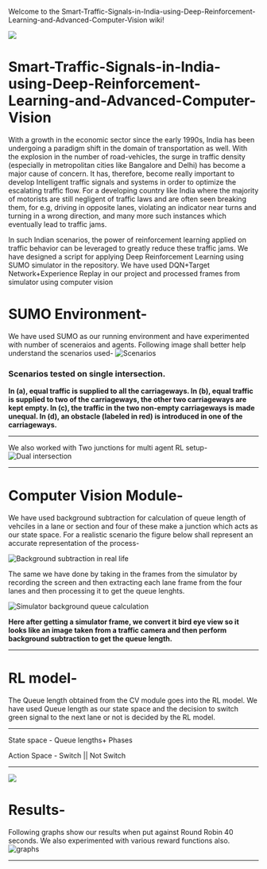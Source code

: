 Welcome to the Smart-Traffic-Signals-in-India-using-Deep-Reinforcement-Learning-and-Advanced-Computer-Vision wiki!

![](https://cdn-images-1.medium.com/max/1600/1*jkrJAJ1GcNUVSOXic28WkQ.gif)
# Smart-Traffic-Signals-in-India-using-Deep-Reinforcement-Learning-and-Advanced-Computer-Vision


With a growth in the economic sector since the early 1990s, India has been undergoing a paradigm shift in the domain of transportation as well. With the explosion in the number of road-vehicles, the surge in traffic density (especially in metropolitan cities like Bangalore and Delhi) has become a major cause of concern. It has, therefore, become really important to develop Intelligent traffic signals and systems in order to optimize the escalating traffic flow. For a developing country like India where the majority of motorists are still negligent of traffic laws and are often seen breaking them, for e.g, driving in opposite lanes, violating an indicator near turns and turning in a wrong direction, and many more such instances which eventually lead to traffic jams.

In such Indian scenarios, the power of reinforcement learning applied on traffic behavior can be leveraged to greatly reduce these traffic jams.
We have designed a script for applying Deep Reinforcement Learning using SUMO simulator in the repository.
We have used DQN+Target Network+Experience Replay in our project and processed frames from simulator using computer vision
#  SUMO Environment-

We have used SUMO as our running environment and have experimented with number of sceneraios and agents. Following image shall better help understand the scenarios used-
![Scenarios](https://github.com/Ujwal2910/Smart-Traffic-Signals-in-India-using-Deep-Reinforcement-Learning-and-Advanced-Computer-Vision/blob/master/images/bgsub.PNG)
### Scenarios tested on single intersection. 
**In (a), equal traffic is supplied to all the carriageways. In (b), equal traffic is supplied to two of the carriageways, the other two carriageways are kept empty. In (c), the traffic in the two non-empty carriageways is made unequal. In (d), an obstacle (labeled in red) is introduced in one of the carriageways.**

***

We also worked with Two junctions for multi agent RL setup-
![Dual intersection](https://github.com/Ujwal2910/Smart-Traffic-Signals-in-India-using-Deep-Reinforcement-Learning-and-Advanced-Computer-Vision/blob/master/images/dual_intersection.png)

***


# Computer Vision Module-
We have used background subtraction for calculation of queue length of vehciles in a lane or section and four of these make a junction which acts as our state space. For a realistic scenario the figure below shall represent an accurate representation of the process-

![Background subtraction in real life](https://github.com/Ujwal2910/Smart-Traffic-Signals-in-India-using-Deep-Reinforcement-Learning-and-Advanced-Computer-Vision/blob/master/images/bg2.PNG) 

The same we have done by taking in the frames from the simulator by recording the screen and then extracting each lane frame from the four lanes and then processing it to get the queue lenghts.

![Simulator background queue calculation](https://github.com/Ujwal2910/Smart-Traffic-Signals-in-India-using-Deep-Reinforcement-Learning-and-Advanced-Computer-Vision/blob/master/images/simbg.PNG)

**Here after getting a simulator frame, we convert it bird eye view so it looks like an image taken from a traffic camera and then perform background subtraction to get the queue length.**

***
# RL model-
The Queue length obtained from the CV module goes into the RL model. We have used Queue length as our state space and the decision to switch green signal to the next lane or not is decided by the RL model. 

***

State space - Queue lengths+ Phases 

Action Space - Switch || Not Switch

***
![](https://media.giphy.com/media/LXSVSUsg7r6qOx6Pey/giphy.gif)
# Results-

Following graphs show our results when put against Round Robin 40 seconds. We also experimented with various reward functions also.
![graphs](https://github.com/Ujwal2910/Smart-Traffic-Signals-in-India-using-Deep-Reinforcement-Learning-and-Advanced-Computer-Vision/blob/master/images/reward.PNG)

***
